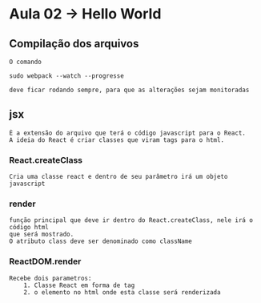 Aula 02 -> Hello World
==============================

Compilação dos arquivos
-----------------------

	O comando

    sudo webpack --watch --progresse

    deve ficar rodando sempre, para que as alterações sejam monitoradas

jsx
---

	É a extensão do arquivo que terá o código javascript para o React.
	A ideia do React é criar classes que viram tags para o html.

### React.createClass

	Cria uma classe react e dentro de seu parâmetro irá um objeto javascript

### render

	função principal que deve ir dentro do React.createClass, nele irá o código html
	que será mostrado.
	O atributo class deve ser denominado como className

### ReactDOM.render

	Recebe dois parametros:
		1. Classe React em forma de tag
		2. o elemento no html onde esta classe será renderizada